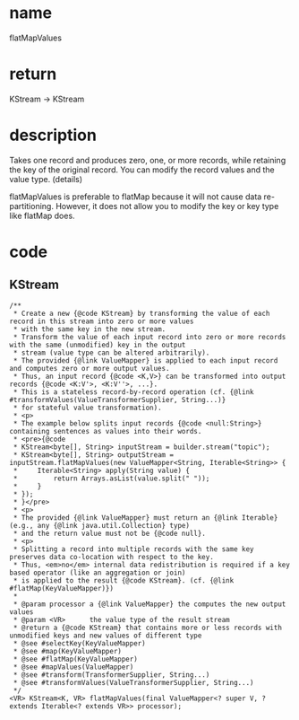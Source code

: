 # name 
flatMapValues

# return
KStream → KStream

# description

Takes one record and produces zero, one, or more records, while retaining the key of the original record. You can modify the record values and the value type. (details)

flatMapValues is preferable to flatMap because it will not cause data re-partitioning. However, it does not allow you to modify the key or key type like flatMap does.

# code
## KStream

    /**
     * Create a new {@code KStream} by transforming the value of each record in this stream into zero or more values
     * with the same key in the new stream.
     * Transform the value of each input record into zero or more records with the same (unmodified) key in the output
     * stream (value type can be altered arbitrarily).
     * The provided {@link ValueMapper} is applied to each input record and computes zero or more output values.
     * Thus, an input record {@code <K,V>} can be transformed into output records {@code <K:V'>, <K:V''>, ...}.
     * This is a stateless record-by-record operation (cf. {@link #transformValues(ValueTransformerSupplier, String...)}
     * for stateful value transformation).
     * <p>
     * The example below splits input records {@code <null:String>} containing sentences as values into their words.
     * <pre>{@code
     * KStream<byte[], String> inputStream = builder.stream("topic");
     * KStream<byte[], String> outputStream = inputStream.flatMapValues(new ValueMapper<String, Iterable<String>> {
     *     Iterable<String> apply(String value) {
     *         return Arrays.asList(value.split(" "));
     *     }
     * });
     * }</pre>
     * <p>
     * The provided {@link ValueMapper} must return an {@link Iterable} (e.g., any {@link java.util.Collection} type)
     * and the return value must not be {@code null}.
     * <p>
     * Splitting a record into multiple records with the same key preserves data co-location with respect to the key.
     * Thus, <em>no</em> internal data redistribution is required if a key based operator (like an aggregation or join)
     * is applied to the result {@code KStream}. (cf. {@link #flatMap(KeyValueMapper)})
     *
     * @param processor a {@link ValueMapper} the computes the new output values
     * @param <VR>      the value type of the result stream
     * @return a {@code KStream} that contains more or less records with unmodified keys and new values of different type
     * @see #selectKey(KeyValueMapper)
     * @see #map(KeyValueMapper)
     * @see #flatMap(KeyValueMapper)
     * @see #mapValues(ValueMapper)
     * @see #transform(TransformerSupplier, String...)
     * @see #transformValues(ValueTransformerSupplier, String...)
     */
    <VR> KStream<K, VR> flatMapValues(final ValueMapper<? super V, ? extends Iterable<? extends VR>> processor);
